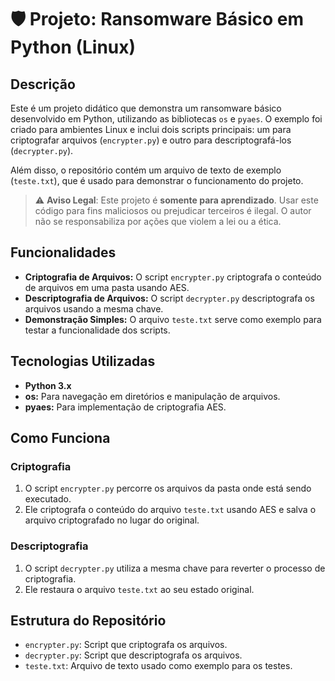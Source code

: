 
# 🛡️ Projeto: Ransomware Básico em Python (Linux)

## Descrição

Este é um projeto didático que demonstra um ransomware básico desenvolvido em Python, utilizando as bibliotecas `os` e `pyaes`. O exemplo foi criado para ambientes Linux e inclui dois scripts principais: um para criptografar arquivos (`encrypter.py`) e outro para descriptografá-los (`decrypter.py`). 

Além disso, o repositório contém um arquivo de texto de exemplo (`teste.txt`), que é usado para demonstrar o funcionamento do projeto.

> ⚠️ **Aviso Legal**: Este projeto é **somente para aprendizado**. Usar este código para fins maliciosos ou prejudicar terceiros é ilegal. O autor não se responsabiliza por ações que violem a lei ou a ética.

## Funcionalidades

- **Criptografia de Arquivos:** O script `encrypter.py` criptografa o conteúdo de arquivos em uma pasta usando AES.
- **Descriptografia de Arquivos:** O script `decrypter.py` descriptografa os arquivos usando a mesma chave.
- **Demonstração Simples:** O arquivo `teste.txt` serve como exemplo para testar a funcionalidade dos scripts.

## Tecnologias Utilizadas

- **Python 3.x**
- **os:** Para navegação em diretórios e manipulação de arquivos.
- **pyaes:** Para implementação de criptografia AES.

## Como Funciona

### Criptografia
1. O script `encrypter.py` percorre os arquivos da pasta onde está sendo executado.
2. Ele criptografa o conteúdo do arquivo `teste.txt` usando AES e salva o arquivo criptografado no lugar do original.

### Descriptografia
1. O script `decrypter.py` utiliza a mesma chave para reverter o processo de criptografia.
2. Ele restaura o arquivo `teste.txt` ao seu estado original.

## Estrutura do Repositório

- `encrypter.py`: Script que criptografa os arquivos.
- `decrypter.py`: Script que descriptografa os arquivos.
- `teste.txt`: Arquivo de texto usado como exemplo para os testes.
  

